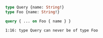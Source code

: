 ```graphql
type Query {name: String!}
type Foo {name: String!}
```

```graphql
query { ... on Foo { name } }
```

```
1:16: type Query can never be of type Foo
```